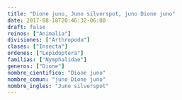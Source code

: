 ```yaml
---
title: "Dione juno, Juno silverspot, juno Dione juno"
date: 2017-08-18T20:46:32-06:00
draft: false
reinos: ["Animalia"]
divisiones: ["Arthropoda"]
clases: ["Insecta"]
ordenes: ["Lepidoptera"]
familias: ["Nymphalidae"]
generos: ["Dione"]
nombre_cientifico: "Dione juno"
nombre_comun: "juno Dione juno"
nombre_ingles: "Juno silverspot"
---
```

